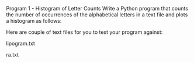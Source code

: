 Program 1 - Histogram of Letter Counts
Write a Python program that counts the number of occurrences of the alphabetical letters in a text file and plots a histogram as follows:


Here are couple of text files for you to test your program against:

lipogram.txt

ra.txt
